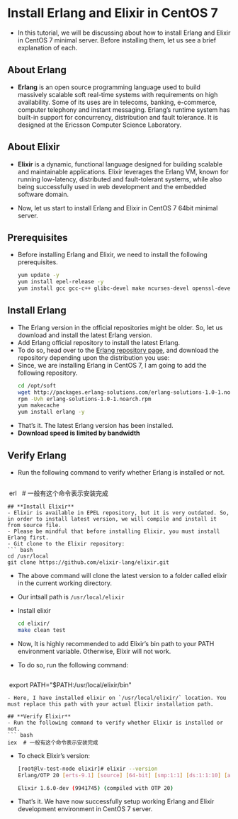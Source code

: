 # Install Erlang and Elixir in CentOS 7
- In this tutorial, we will be discussing about how to install Erlang and Elixir in CentOS 7 minimal server. Before installing them, let us see a brief explanation of each.

## **About Erlang**
- **Erlang** is an open source programming language used to build massively scalable soft real-time systems with requirements on high availability. Some of its uses are in telecoms, banking, e-commerce, computer telephony and instant messaging. Erlang’s runtime system has built-in support for concurrency, distribution and fault tolerance. It is designed at the Ericsson Computer Science Laboratory.

## **About Elixir**
- **Elixir** is a dynamic, functional language designed for building scalable and maintainable applications. Elixir leverages the Erlang VM, known for running low-latency, distributed and fault-tolerant systems, while also being successfully used in web development and the embedded software domain.

- Now, let us start to install Erlang and Elixir in CentOS 7 64bit minimal server.

## **Prerequisites**
- Before installing Erlang and Elixir, we need to install the following prerequisites.
  ``` bash
  yum update -y
  yum install epel-release -y
  yum install gcc gcc-c++ glibc-devel make ncurses-devel openssl-devel autoconf git wget wxBase.x86_64
  ```
## **Install Erlang**
- The Erlang version in the official repositories might be older. So, let us download and install the latest Erlang version.
- Add Erlang official repository to install the latest Erlang.
- To do so, head over to the [Erlang repository page](https://packages.erlang-solutions.com/erlang/), and download the repository depending upon the distribution you use:
- Since, we are installing Erlang in CentOS 7, I am going to add the following repository.
  ``` bash
  cd /opt/soft
  wget http://packages.erlang-solutions.com/erlang-solutions-1.0-1.noarch.rpm
  rpm -Uvh erlang-solutions-1.0-1.noarch.rpm
  yum makecache
  yum install erlang -y
  ```
- That’s it. The latest Erlang version has been installed.
- **Download speed is limited by bandwidth**

## **Verify Erlang**
- Run the following command to verify whether Erlang is installed or not.
  ``` bash
  erl   # 一般有这个命令表示安装完成
  ```
## **Install Elixir**
- Elixir is available in EPEL repository, but it is very outdated. So, in order to install latest version, we will compile and install it from source file.
- Please be mindful that before installing Elixir, you must install Erlang first.
- Git clone to the Elixir repository:
  ``` bash
  cd /usr/local
  git clone https://github.com/elixir-lang/elixir.git
  ```
- The above command will clone the latest version to a folder called elixir in the current working directory.
- Our intsall path is `/usr/local/elixir`

- Install elixir
  ```bash
  cd elixir/
  make clean test
  ```
- Now, It is highly recommended to add Elixir’s bin path to your PATH environment variable. Otherwise, Elixir will not work.
- To do so, run the following command:
  ``` bash
  export PATH="$PATH:/usr/local/elixir/bin"
  ```
- Here, I have installed elixir on `/usr/local/elixir/` location. You must replace this path with your actual Elixir installation path.

## **Verify Elixir**
- Run the following command to verify whether Elixir is installed or not.
  ``` bash
  iex  # 一般有这个命令表示安装完成
  ```
- To check Elixir’s version:
  ``` bash
  [root@lv-test-node elixir]# elixir --version
  Erlang/OTP 20 [erts-9.1] [source] [64-bit] [smp:1:1] [ds:1:1:10] [async-threads:10] [hipe] [kernel-poll:false]
  
  Elixir 1.6.0-dev (9941745) (compiled with OTP 20)
  ```
- That’s it. We have now successfully setup working Erlang and Elixir development environment in CentOS 7 server.

